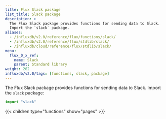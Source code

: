 ```yaml
---
title: Flux Slack package
list_title: Slack package
description: >
  The Flux Slack package provides functions for sending data to Slack.
  Import the `slack` package.
aliases:
  - /influxdb/v2.0/reference/flux/functions/slack/
  - /influxdb/v2.0/reference/flux/stdlib/slack/
  - /influxdb/cloud/reference/flux/stdlib/slack/
menu:
  flux_0_x_ref:
    name: Slack
    parent: Standard library
weight: 202
influxdb/v2.0/tags: [functions, slack, package]
---
```


The Flux Slack package provides functions for sending data to Slack.
Import the `slack` package:

```js
import "slack"
```

{{< children type="functions" show="pages" >}}
